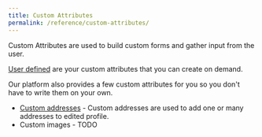 ```yaml
---
title: Custom Attributes
permalink: /reference/custom-attributes/
---
```


Custom Attributes are used to build custom forms and gather input from the user.

[User defined](./user-defined) are your custom attributes that you can create on demand.

Our platform also provides a few custom attributes for you so you don't have to write them on your own.

* [Custom addresses](./custom-adresses) - Custom addresses are used to add one or many addresses to edited profile.
* Custom images - TODO
